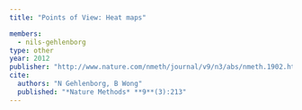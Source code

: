 ```yaml
---
title: "Points of View: Heat maps"

members:
  - nils-gehlenborg
type: other
year: 2012
publisher: "http://www.nature.com/nmeth/journal/v9/n3/abs/nmeth.1902.html"
cite:
  authors: "N Gehlenborg, B Wong"
  published: "*Nature Methods* **9**(3):213"
---
```

